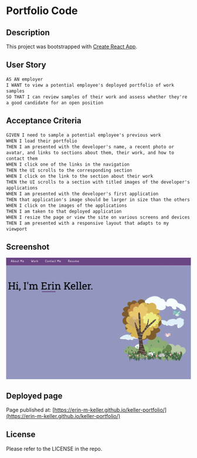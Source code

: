 # Portfolio Code

## Description

This project was bootstrapped with [Create React App](https://github.com/facebook/create-react-app).

## User Story

```
AS AN employer
I WANT to view a potential employee's deployed portfolio of work samples
SO THAT I can review samples of their work and assess whether they're a good candidate for an open position
```

## Acceptance Criteria

```
GIVEN I need to sample a potential employee's previous work
WHEN I load their portfolio
THEN I am presented with the developer's name, a recent photo or avatar, and links to sections about them, their work, and how to contact them
WHEN I click one of the links in the navigation
THEN the UI scrolls to the corresponding section
WHEN I click on the link to the section about their work
THEN the UI scrolls to a section with titled images of the developer's applications
WHEN I am presented with the developer's first application
THEN that application's image should be larger in size than the others
WHEN I click on the images of the applications
THEN I am taken to that deployed application
WHEN I resize the page or view the site on various screens and devices
THEN I am presented with a responsive layout that adapts to my viewport
```

## Screenshot

![portfolioScreenshot](./src/assets/images/portfolio-screenshot.png)

## Deployed page

Page published at: [https://erin-m-keller.github.io/keller-portfolio/](https://erin-m-keller.github.io/keller-portfolio/)

## License

Please refer to the LICENSE in the repo.